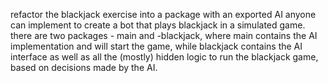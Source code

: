 refactor the blackjack exercise into a package with an exported AI anyone can implement to
create a bot that plays blackjack in a simulated game.
there are two packages - main and -blackjack, where main contains the AI implementation and 
will start the game, while blackjack contains the AI interface as well as all the (mostly) hidden logic to run the blackjack game,
based on decisions made by the AI.
